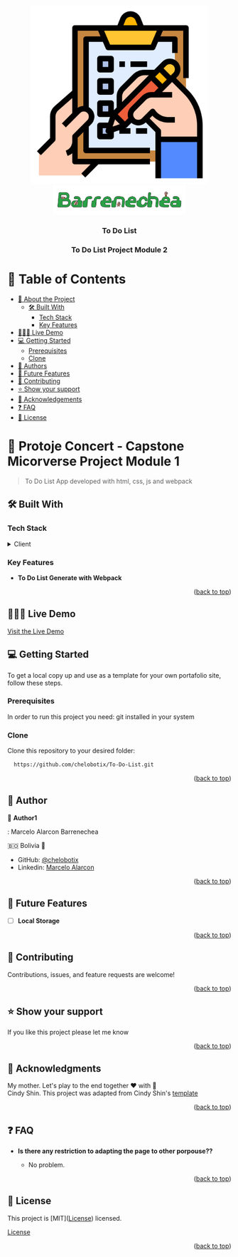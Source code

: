 <a name="readme-top"></a>

<div align="center">

  <img src="src/assets/images/to-do-list.png" alt="logo" width="400"  height="auto" />
  <br/>
  <img src="src/assets/images/Logo Barrenechea.png" alt="logo" width="300"  height="auto" />
  <br/>

  <h3><b>To Do List</b></h3>
  <h3><b>To Do List Project Module 2</b></h3>

</div>

# 📗 Table of Contents

- [📖 About the Project](#about-project)
  - [🛠 Built With](#built-with)
    - [Tech Stack](#tech-stack)
    - [Key Features](#key-features)
- [🧑🏻‍💻 Live Demo](#live-demo)
- [💻 Getting Started](#getting-started)
  - [Prerequisites](#prerequisites)
  - [Clone](#prerequisites)
- [👥 Authors](#authors)
- [🔭 Future Features](#future-features)
- [🤝 Contributing](#contributing)
- [⭐️ Show your support](#support)
- [🙏 Acknowledgements](#acknowledgements)
- [❓ FAQ](#faq)
- [📝 License](#license)

# 📖 Protoje Concert - Capstone Micorverse Project Module 1<a name="about-project"></a>

> To Do List App developed with html, css, js and webpack

## 🛠 Built With <a name="built-with"></a>

### Tech Stack <a name="tech-stack"></a>

<details>
  <summary>Client</summary>
  <ul>
    <li><a href="https://en.wikipedia.org/wiki/HTML">Html</a></li>
    <li><a href="https://en.wikipedia.org/wiki/CSS">Css</a></li>
    <li><a href="https://en.wikipedia.org/wiki/JavaScript">Vanilla Javascript</a></li>
    <li><a href="https://webpack.js.org/">Webpack</a></li>
  </ul>
</details>

<!-- Features -->

### Key Features <a name="key-features"></a>

- **To Do List Generate with Webpack**

<p align="right">(<a href="#readme-top">back to top</a>)</p>

## 🧑🏻‍💻 Live Demo <a name="live-demo"></a>

<a href="https://chelobotix.github.io/Capstone-project-Protoje-concert/">Visit the Live Demo</a>
<br/>

## 💻 Getting Started <a name="getting-started"></a>

To get a local copy up and use as a template for your own portafolio site, follow these steps.

### Prerequisites

In order to run this project you need: git installed in your system

### Clone

Clone this repository to your desired folder:

```sh
  https://github.com/chelobotix/To-Do-List.git
```

<p align="right">(<a href="#readme-top">back to top</a>)</p>

<!-- AUTHOR -->

## 👥 Author <a name="authors"></a>

👤 **Author1**

: Marcelo Alarcon Barrenechea

🇧🇴 Bolivia 💓

- GitHub: [@chelobotix](https://github.com/chelobotix)
- Linkedin: [Marcelo Alarcon](https://www.linkedin.com/in/marceloalarconb/)

<p align="right">(<a href="#readme-top">back to top</a>)</p>

## 🔭 Future Features <a name="future-features"></a>

- [ ] **Local Storage**

<p align="right">(<a href="#readme-top">back to top</a>)</p>

## 🤝 Contributing <a name="contributing"></a>

Contributions, issues, and feature requests are welcome!

<p align="right">(<a href="#readme-top">back to top</a>)</p>

## ⭐️ Show your support <a name="support"></a>

If you like this project please let me know

<p align="right">(<a href="#readme-top">back to top</a>)</p>

## 🙏 Acknowledgments <a name="acknowledgements"></a>

My mother. Let's play to the end together ❤️ with 🧠
<br/>
Cindy Shin. This project was adapted from Cindy Shin's <a href="https://www.behance.net/gallery/29845175/CC-Global-Summit-2015">template</a>

<p align="right">(<a href="#readme-top">back to top</a>)</p>

## ❓ FAQ <a name="faq"></a>

- **Is there any restriction to adapting the page to other porpouse??**

  - No problem.

<p align="right">(<a href="#readme-top">back to top</a>)</p>

## 📝 License <a name="license"></a>

This project is [MIT](<a href="https://github.com/chelobotix/To-Do-List/blob/Html_Skeleton_and_basic_JS/license">License</a>) licensed.

<a href="https://github.com/chelobotix/To-Do-List/blob/Html_Skeleton_and_basic_JS/license">License</a>

<p align="right">(<a href="#readme-top">back to top</a>)</p>
